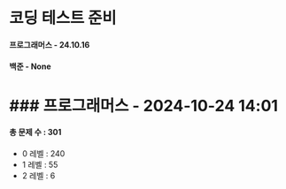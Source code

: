 # 코딩 테스트 준비

#### 프로그래머스 - 24.10.16
#### 백준 - None

# ### 프로그래머스 - 2024-10-24 14:01
#### 총 문제 수 : 301
- 0 레벨 : 240
- 1 레벨 : 55
- 2 레벨 : 6

# 